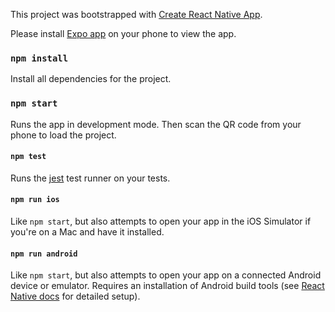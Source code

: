 This project was bootstrapped with [Create React Native App](https://github.com/react-community/create-react-native-app).

Please install [Expo app](https://expo.io) on your phone to view the app.

### `npm install`
Install all dependencies for the project.

### `npm start`
Runs the app in development mode. Then scan the QR code from your phone to load the project.

#### `npm test`
Runs the [jest](https://github.com/facebook/jest) test runner on your tests.

#### `npm run ios`
Like `npm start`, but also attempts to open your app in the iOS Simulator if you're on a Mac and have it installed.

#### `npm run android`
Like `npm start`, but also attempts to open your app on a connected Android device or emulator. Requires an installation of Android build tools (see [React Native docs](https://facebook.github.io/react-native/docs/getting-started.html) for detailed setup).